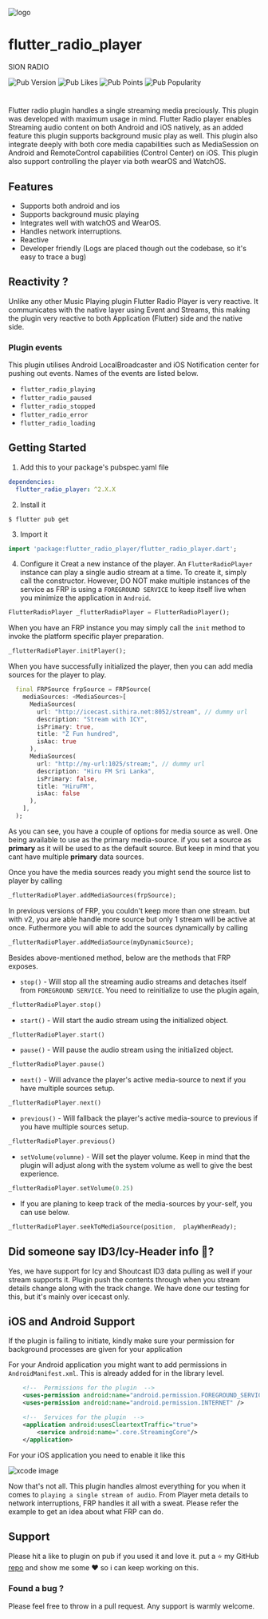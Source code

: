 ![logo](flutter_radio_player_logo.png)

# flutter_radio_player

SION RADIO

![Pub Version](https://img.shields.io/pub/v/flutter_radio_player?style=plastic)
![Pub Likes](https://img.shields.io/pub/likes/flutter_radio_player)
![Pub Points](https://img.shields.io/pub/points/flutter_radio_player)
![Pub Popularity](https://img.shields.io/pub/popularity/flutter_radio_player)

# 

Flutter radio plugin handles a single streaming media preciously. This plugin was developed with maximum usage in mind.
Flutter Radio player enables Streaming audio content on both Android and iOS natively, as an added feature this plugin supports
background music play as well. This plugin also integrate deeply with both core media capabilities such as MediaSession on Android and
RemoteControl capabilities (Control Center) on iOS. This plugin also support controlling the player via both wearOS and WatchOS.

## Features

* Supports both android and ios
* Supports background music playing
* Integrates well with watchOS and WearOS.
* Handles network interruptions.
* Reactive
* Developer friendly (Logs are placed though out the codebase, so it's easy to trace a bug)

## Reactivity ?

Unlike any other Music Playing plugin Flutter Radio Player is very reactive. It communicates with the native layer using Event and Streams, this
making the plugin very reactive to both Application (Flutter) side and the native side.

### Plugin events

This plugin utilises Android LocalBroadcaster and iOS Notification center for pushing out events. Names of the events are listed below.

* `flutter_radio_playing`
* `flutter_radio_paused`
* `flutter_radio_stopped`
* `flutter_radio_error`
* `flutter_radio_loading`

## Getting Started

1. Add this to your package's pubspec.yaml file

```yaml
dependencies:
  flutter_radio_player: ^2.X.X
```

2. Install it

```shell script
$ flutter pub get
```

3. Import it

```dart
import 'package:flutter_radio_player/flutter_radio_player.dart';
```

4. Configure it
   Creat a new instance of the player. An `FlutterRadioPlayer` instance can play a
   single audio stream at a time. To create it, simply call the constructor.
   However, DO NOT make multiple instances of the service as FRP is using a `FOREGROUND SERVICE` to keep itself
   live when you minimize the application in `Android`.

````dart
FlutterRadioPlayer _flutterRadioPlayer = FlutterRadioPlayer();
````

When you have an FRP instance you may simply call the `init` method to invoke the platform specific player preparation.

```dart
_flutterRadioPlayer.initPlayer();
```

When you have successfully initialized the player, then you can add media sources for the player to play.

```dart
  final FRPSource frpSource = FRPSource(
    mediaSources: <MediaSources>[
      MediaSources(
        url: "http://icecast.sithira.net:8052/stream", // dummy url
        description: "Stream with ICY",
        isPrimary: true,
        title: "Z Fun hundred",
        isAac: true
      ),
      MediaSources(
        url: "http://my-url:1025/stream;", // dummy url
        description: "Hiru FM Sri Lanka",
        isPrimary: false,
        title: "HiruFM",
        isAac: false
      ),
    ],
  );
```

As you can see, you have a couple of options for media source as well. One being available to use as the primary media-source.
if you set a source as **primary** as it will be used to as the default source. But keep in mind that you cant have multiple **primary** data sources.

Once you have the media sources ready you might send the source list to player by calling

```dart
_flutterRadioPlayer.addMediaSources(frpSource);
```

In previous versions of FRP, you couldn't keep more than one stream. but with v2, you are able handle more source but only 1 stream will be active at once. Futhermore you will able to add the sources dynamically by calling

```dart
_flutterRadioPlayer.addMediaSource(myDynamicSource);

```

Besides above-mentioned method, below are the methods that FRP exposes.

* ```stop()``` - Will stop all the streaming audio streams and detaches itself from `FOREGROUND SERVICE`. You need to reinitialize to  use the plugin again,

```dart
_flutterRadioPlayer.stop()
```

* ```start()``` - Will start the audio stream using the initialized object.

```dart
_flutterRadioPlayer.start()
```

* ```pause()``` - Will pause the audio stream using the initialized object.

```dart
_flutterRadioPlayer.pause()
```

* ```next()``` - Will advance the player's active media-source to next if you have multiple sources setup.

```dart
_flutterRadioPlayer.next()
```

* ```previous()``` - Will fallback the player's active media-source to previous if you have multiple sources setup.

```dart
_flutterRadioPlayer.previous()
```

* ```setVolume(volumne)``` - Will set the player volume. Keep in mind that the plugin will adjust along with the system volume as well to give the best experience.

```dart
_flutterRadioPlayer.setVolume(0.25)
```

* If you are planing to keep track of the media-sources by your-self, you can use below.

```dart
_flutterRadioPlayer.seekToMediaSource(position,  playWhenReady);
```

## Did someone say ID3/Icy-Header info 🥳?

Yes, we have support for Icy and Shoutcast ID3 data pulling as well if your stream supports it. Plugin push the contents through when you stream details change along with the
track change. We have done our testing for this, but it's mainly over icecast only.

## iOS and Android Support

If the plugin is failing to initiate, kindly make sure your permission for background processes are given for your application

For your Android application you might want to add permissions in `AndroidManifest.xml`. This is already added for in the library level.

```xml
    <!--  Permissions for the plugin  -->
    <uses-permission android:name="android.permission.FOREGROUND_SERVICE" />
    <uses-permission android:name="android.permission.INTERNET" />

    <!--  Services for the plugin  -->
    <application android:usesCleartextTraffic="true">
        <service android:name=".core.StreamingCore"/>
    </application>
```

For your iOS application you need to enable it like this

![xcode image](enabling-xcode-bg-service.png)

Now that's not all. This plugin handles almost everything for you when it comes to `playing a single stream of audio`. From Player meta details to network interruptions,
FRP handles it all with a sweat. Please refer the example to get an idea about what FRP can do.

## Support

Please hit a like to plugin on pub if you used it and love it. put a ⭐️ my GitHub [repo](https://github.com/Sithira/FlutterRadioPlayer) and show me some ♥️ so i can keep working on this.

### Found a bug ?

Please feel free to throw in a pull request. Any support is warmly welcome.